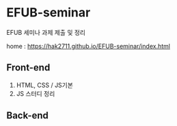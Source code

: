 # EFUB-seminar
EFUB 세미나 과제 제출 및 정리

home : https://hak2711.github.io/EFUB-seminar/index.html

## Front-end
<ol>
  <li>HTML, CSS / JS기본</li>
  <li>JS 스터디 정리</li>
</ol>

## Back-end
